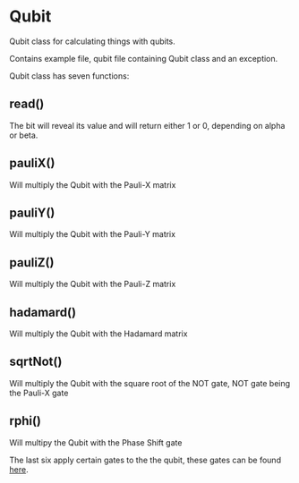# Qubit
Qubit class for calculating things with qubits.

Contains example file, qubit file containing Qubit class and an exception.

Qubit class has seven functions:<br>
## read()
The bit will reveal its value and will return either 1 or 0, depending on alpha or beta.

## pauliX()
Will multiply the Qubit with the Pauli-X matrix

## pauliY()
Will multiply the Qubit with the Pauli-Y matrix

## pauliZ()
Will multiply the Qubit with the Pauli-Z matrix

## hadamard()
Will multiply the Qubit with the Hadamard matrix

## sqrtNot()
Will multiply the Qubit with the square root of the NOT gate, NOT gate being the Pauli-X gate

## rphi()
Will multipy the Qubit with the Phase Shift gate
  
The last six apply certain gates to the the qubit, these gates can be found [here](https://en.wikipedia.org/wiki/Quantum_logic_gate).
